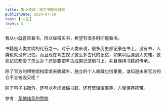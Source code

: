 ```yaml
---
title: 📚小使命：独立书籍收藏家
publishDate: 2024-07-19
tags: [💧人生]
level: 3
---
```


我从小就喜欢看书，所以经常买书，希望有很多时间能看书。

书籍是人类文明的化石之一。对于人类来说，很多历史都记录在书上，没有书，人类也就没有记忆。而且现在考古挖了这么多古代的记忆，如果以后遇到大灾难，这些记忆都没了怎么办？还是要把考古成果记录到书上，并且保持书籍的传承。

除了官方的博物馆档案馆来收藏外，独立的个人收藏也很重要，谁知道未来官方的会不会被毁灭呢？

除了电子书籍外，还可以考虑微缩书籍，还有玻璃微雕等，方便保存携带。

参考：[莱博维茨的赞歌](https://book.douban.com/subject/36168149/)
